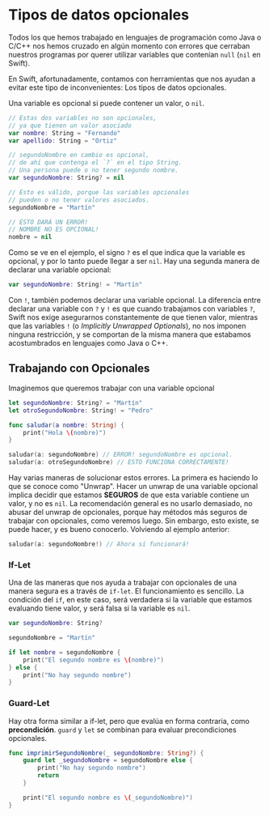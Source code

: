 # Tipos de datos opcionales

Todos los que hemos trabajado en lenguajes de programación como Java o C/C++ nos hemos cruzado en algún momento con errores que cerraban nuestros programas por querer utilizar variables que contenían `null` (`nil` en Swift).

En Swift, afortunadamente, contamos con herramientas que nos ayudan a evitar este tipo de inconvenientes: Los tipos de datos opcionales.

Una variable es opcional si puede contener un valor, o `nil`. 

```swift
// Estas dos variables no son opcionales,
// ya que tienen un valor asociado
var nombre: String = "Fernando"
var apellido: String = "Ortiz"

// segundoNombre en cambio es opcional,
// de ahí que contenga el `?` en el tipo String. 
// Una persona puede o no tener segundo nombre.
var segundoNombre: String? = nil

// Esto es válido, porque las variables opcionales
// pueden o no tener valores asociados.
segundoNombre = "Martín"

// ESTO DARÁ UN ERROR!
// NOMBRE NO ES OPCIONAL!
nombre = nil
```

Como se ve en el ejemplo, el signo `?` es el que indica que la variable es opcional, y por lo tanto puede llegar a ser `nil`. Hay una segunda manera de declarar una variable opcional:

```swift
var segundoNombre: String! = "Martín"
```

Con `!`, también podemos declarar una variable opcional. La diferencia entre declarar una variable con `?` y `!` es que cuando trabajamos con variables `?`, Swift nos exige asegurarnos constantemente de que tienen valor, mientras que las variables `!` (o *Implicitly Unwrapped Optionals*), no nos imponen ninguna restricción, y se comportan de la misma manera que estabamos acostumbrados en lenguajes como Java o C++.

## Trabajando con Opcionales

Imaginemos que queremos trabajar con una variable opcional

```swift
let segundoNombre: String? = "Martín"
let otroSegundoNombre: String! = "Pedro"

func saludar(a nombre: String) {
    print("Hola \(nombre)")
}

saludar(a: segundoNombre) // ERROR! segundoNombre es opcional.
saludar(a: otroSegundoNombre) // ESTO FUNCIONA CORRECTAMENTE!
```

Hay varias maneras de solucionar estos errores. La primera es haciendo lo que se conoce como "Unwrap". Hacer un unwrap de una variable opcional implica decidir que estamos **SEGUROS** de que esta variable contiene un valor, y no es `nil`. La recomendación general es no usarlo demasiado, no abusar del unwrap de opcionales, porque hay métodos más seguros de trabajar con opcionales, como veremos luego. Sin embargo, esto existe, se puede hacer, y es bueno conocerlo. Volviendo al ejemplo anterior:

```swift
saludar(a: segundoNombre!) // Ahora sí funcionará!
```

### If-Let

Una de las maneras que nos ayuda a trabajar con opcionales de una manera segura es a través de `if-let`. El funcionamiento es sencillo. La condición del `if`, en este caso, será verdadera si la variable que estamos evaluando tiene valor, y será falsa si la variable es `nil`.

```swift
var segundoNombre: String?

segundoNombre = "Martín"

if let nombre = segundoNombre {
    print("El segundo nombre es \(nombre)")
} else {
    print("No hay segundo nombre")
}
```

### Guard-Let

Hay otra forma similar a if-let, pero que evalúa en forma contraria, como **precondición**. `guard` y `let` se combinan para evaluar precondiciones opcionales.

```swift
func imprimirSegundoNombre(_ segundoNombre: String?) {
    guard let _segundoNombre = segundoNombre else {
        print("No hay segundo nombre")
        return
    }

    print("El segundo nombre es \(_segundoNombre)")
}
```

